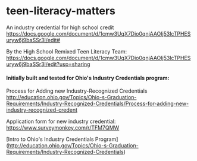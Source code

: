 # teen-literacy-matters

An industry credential for high school credit
https://docs.google.com/document/d/1cmw3UqX7Dio0qnjAAOIj53lcTPHESuryw6j9baSSr3I/edit#

By the High School Remixed Teen Literacy Team: https://docs.google.com/document/d/1cmw3UqX7Dio0qnjAAOIj53lcTPHESuryw6j9baSSr3I/edit?usp=sharing





#### Initially built and tested for Ohio's Industry Credentials program:
Process for Adding new Industry-Recognized Credentials http://education.ohio.gov/Topics/Ohio-s-Graduation-Requirements/Industry-Recognized-Credentials/Process-for-adding-new-industry-recognized-credent

Application form for new industry credential: https://www.surveymonkey.com/r/TFM7QMW

[Intro to Ohio's Industry Credentials Program] (http://education.ohio.gov/Topics/Ohio-s-Graduation-Requirements/Industry-Recognized-Credentials)
